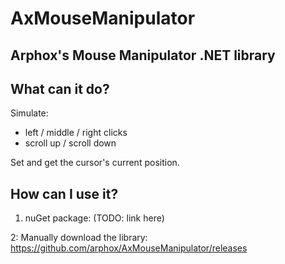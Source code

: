 # AxMouseManipulator
## Arphox's Mouse Manipulator .NET library

## What can it do?

Simulate:
- left / middle / right clicks
- scroll up / scroll down

Set and get the cursor's current position.

## How can I use it?

1. nuGet package:
(TODO: link here)

2: Manually download the library:
https://github.com/arphox/AxMouseManipulator/releases
